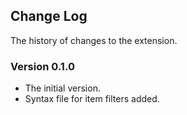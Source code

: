 ## Change Log

The history of changes to the extension.

### Version 0.1.0

- The initial version.
- Syntax file for item filters added.
